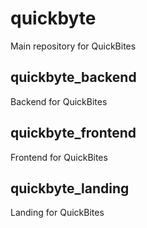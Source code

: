 # quickbyte

Main repository for QuickBites

## quickbyte_backend

Backend for QuickBites

## quickbyte_frontend

Frontend for QuickBites

## quickbyte_landing

Landing for QuickBites
